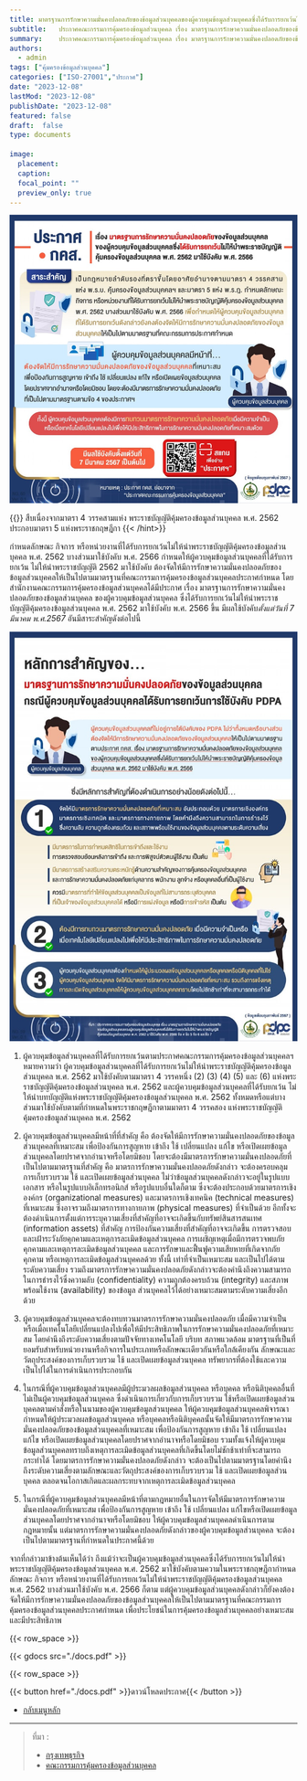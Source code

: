 ```yaml
---
title: มาตรฐานการรักษาความมั่นคงปลอดภัยของข้อมูลส่วนบุคคลของผู้ควบคุมข้อมูลส่วนบุคคลซึ่งได้รับการยกเว้นไม่ให้นำพระราชบัญญัติคุ้มครองข้อมูลส่วนบุคคล พ.ศ. 2562 มาใช้บังคับ พ.ศ. 2566
subtitle: 	ประกาศคณะกรรมการคุ้มครองข้อมูลส่วนบุคคล เรื่อง มาตรฐานการรักษาความมั่นคงปลอดภัยของข้อมูลส่วนบุคคลของผู้ควบคุมข้อมูลส่วนบุคคลซึ่งได้รับการยกเว้นไม่ให้นำพระราชบัญญัติคุ้มครองข้อมูลส่วนบุคคล พ.ศ. 2562 มาใช้บังคับ พ.ศ. 2566
summary: 	ประกาศคณะกรรมการคุ้มครองข้อมูลส่วนบุคคล เรื่อง มาตรฐานการรักษาความมั่นคงปลอดภัยของข้อมูลส่วนบุคคลของผู้ควบคุมข้อมูลส่วนบุคคลซึ่งได้รับการยกเว้นไม่ให้นำพระราชบัญญัติคุ้มครองข้อมูลส่วนบุคคล พ.ศ. 2562 มาใช้บังคับ พ.ศ. 2566
authors:
  - admin
tags: ["คุ้มครองข้อมูลส่วนบุคคล"]
categories: ["ISO-27001","ประกาศ"]
date: "2023-12-08"
lastMod: "2023-12-08"
publishDate: "2023-12-08"
featured: false
draft:  false
type: documents

image:
  placement:
  caption:
  focal_point: ""
  preview_only: true
---
```





![](info-2.jpg)

{{<hint success>}}
สืบเนื่องจากมาตรา 4 วรรคสามแห่ง พระราชบัญญัติคุ้มครองข้อมูลส่วนบุคคล พ.ศ. 2562 ประกอบมาตรา 5 แห่งพระราชกฤษฎีกา 
{{< /hint>}}

กำหนดลักษณะ กิจการ หรือหน่วยงานที่ได้รับการยกเว้นไม่ให้นำพระราชบัญญัติคุ้มครองข้อมูลส่วนบุคคล พ.ศ. 2562 บางส่วนมาใช้บังคับ พ.ศ. 2566 กำหนดให้ผู้ควบคุมข้อมูลส่วนบุคคลที่ได้รับการยกเว้น ไม่ให้นำพระราชบัญญัติ 2562 มาใช้บังคับ ต้องจัดให้มีการรักษาความมั่นคงปลอดภัยของข้อมูลส่วนบุคคลให้เป็นไปตามมาตรฐานที่คณะกรรมการคุ้มครองข้อมูลส่วนบุคคลประกาศกำหนด โดยสำนักงานคณะกรรมการคุ้มครองข้อมูลส่วนบุคคลได้มีประกาศ เรื่อง มาตรฐานการรักษาความมั่นคงปลอดภัยของข้อมูลส่วนบุคคล ของผู้ควบคุมข้อมูลส่วนบุคคล ซึ่งได้รับการยกเว้นไม่ให้นำพระราชบัญญัติคุ้มครองข้อมูลส่วนบุคคล พ.ศ. 2562 มาใช้บังคับ พ.ศ. 2566 ขึ้น มีผลใช้บังคับ*ตั้งแต่วันที่ 7 มีนาคม พ.ศ.2567* อันมีสาระสำคัญดังต่อไปนี้

![](info-3.jpg)

1. ผู้ควบคุมข้อมูลส่วนบุคคลที่ได้รับการยกเว้นตามประกาศคณะกรรมการคุ้มครองข้อมูลส่วนบุคคลฯ หมายความว่า ผู้ควบคุมข้อมูลส่วนบุคคลที่ได้รับการยกเว้นไม่ให้นำพระราชบัญญัติคุ้มครองข้อมูลส่วนบุคคล พ.ศ. 2562 มาใช้บังคับตามมาตรา 4 วรรคหนึ่ง (2) (3) (4) (5) และ (6) แห่งพระราชบัญญัติคุ้มครองข้อมูลส่วนบุคคล พ.ศ. 2562 และผู้ควบคุมข้อมูลส่วนบุคคลที่ได้รับยกเว้น ไม่ให้นำบทบัญญัติแห่งพระราชบัญญัติคุ้มครองข้อมูลส่วนบุคคล พ.ศ. 2562 ทั้งหมดหรือแต่บางส่วนมาใช้บังคับตามที่กำหนดในพระราชกฤษฎีกาตามมาตรา 4 วรรคสอง แห่งพระราชบัญญัติคุ้มครองข้อมูลส่วนบุคคล พ.ศ. 2562

2. ผู้ควบคุมข้อมูลส่วนบุคคลมีหน้าที่ที่สำคัญ คือ ต้องจัดให้มีการรักษาความมั่นคงปลอดภัยของข้อมูลส่วนบุคคลที่เหมาะสม เพื่อป้องกันการสูญหาย เข้าถึง ใช้ เปลี่ยนแปลง แก้ไข หรือเปิดเผยข้อมูลส่วนบุคคลโดยปราศจากอำนาจหรือโดยมิชอบ โดยจะต้องมีมาตรการรักษาความมั่นคงปลอดภัยที่เป็นไปตามมาตรฐานที่สำคัญ คือ มาตรการรักษาความมั่นคงปลอดภัยดังกล่าว จะต้องครอบคลุมการเก็บรวบรวม ใช้ และเปิดเผยข้อมูลส่วนบุคคล ไม่ว่าข้อมูลส่วนบุคคลดังกล่าวจะอยู่ในรูปแบบเอกสาร หรือในรูปแบบอิเล็กทรอนิกส์ หรือรูปแบบอื่นใดก็ตาม ซึ่งจะต้องประกอบด้วยมาตรการเชิงองค์กร (organizational measures)
และมาตรการเชิงเทคนิค (technical measures) ที่เหมาะสม ซึ่งอาจรวมถึงมาตรการทางกายภาพ (physical measures) ที่จำเป็นด้วย  อีกทั้งจะต้องดำเนินการตั้งแต่การระบุความเสี่ยงที่สำคัญที่อาจจะเกิดขึ้นกับทรัพย์สินสารสนเทศ (information assets) ที่สำคัญ การป้องกันความเสี่ยงที่สำคัญที่อาจจะเกิดขึ้น การตรวจสอบและเฝ้าระวังภัยคุกคามและเหตุการละเมิดข้อมูลส่วนบุคคล การเผชิญเหตุเมื่อมีการตรวจพบภัยคุกคามและเหตุการละเมิดข้อมูลส่วนบุคคล และการรักษาและฟื้นฟูความเสียหายที่เกิดจากภัยคุกคาม 
หรือเหตุการละเมิดข้อมูลส่วนบุคคลด้วย ทั้งนี้ เท่าที่จำเป็นเหมาะสม และเป็นไปได้ตามระดับความเสี่ยง รวมถึงมาตรการรักษาความมั่นคงปลอดภัยดังกล่าวจะต้องคำนึงถึงความสามารถในการธำรงไว้ซึ่งความลับ (confidentiality) ความถูกต้องครบถ้วน (integrity) และสภาพพร้อมใช้งาน (availability) ของข้อมูล
ส่วนบุคคลไว้ได้อย่างเหมาะสมตามระดับความเสี่ยงอีกด้วย

3. ผู้ควบคุมข้อมูลส่วนบุคคลจะต้องทบทวนมาตรการรักษาความมั่นคงปลอดภัย
เมื่อมีความจำเป็นหรือเมื่อเทคโนโลยีเปลี่ยนแปลงไปเพื่อให้มีประสิทธิภาพในการรักษาความมั่นคงปลอดภัยที่เหมาะสม โดยคำนึงถึงระดับความเสี่ยงตามปัจจัยทางเทคโนโลยี บริบท สภาพแวดล้อม มาตรฐานที่เป็นที่ยอมรับสำหรับหน่วยงานหรือกิจการในประเภทหรือลักษณะเดียวกันหรือใกล้เคียงกัน ลักษณะและวัตถุประสงค์ของการเก็บรวบรวม ใช้ และเปิดเผยข้อมูลส่วนบุคคล ทรัพยากรที่ต้องใช้และความเป็นไปได้ในการดำเนินการประกอบกัน

4. ในกรณีที่ผู้ควบคุมข้อมูลส่วนบุคคลมีผู้ประมวลผลข้อมูลส่วนบุคคล หรือบุคคล
หรือนิติบุคคลอื่นที่ไม่เป็นผู้ควบคุมข้อมูลส่วนบุคคล ซึ่งดำเนินการเกี่ยวกับการเก็บรวบรวม ใช้หรือเปิดเผยข้อมูลส่วนบุคคลตามคำสั่งหรือในนามของผู้ควบคุมข้อมูลส่วนบุคคล ให้ผู้ควบคุมข้อมูลส่วนบุคคลพิจารณากำหนดให้ผู้ประมวลผลข้อมูลส่วนบุคคล หรือบุคคลหรือนิติบุคคลนั้นจัดให้มีมาตรการรักษาความมั่นคงปลอดภัยของข้อมูลส่วนบุคคลที่เหมาะสม เพื่อป้องกันการสูญหาย เข้าถึง ใช้ เปลี่ยนแปลง แก้ไข หรือเปิดเผยข้อมูลส่วนบุคคลโดยปราศจากอำนาจหรือโดยมิชอบ รวมทั้งแจ้งให้ผู้ควบคุมข้อมูลส่วนบุคคลทราบถึงเหตุการละเมิดข้อมูลส่วนบุคคลที่เกิดขึ้นโดยไม่ชักช้าเท่าที่จะสามารถกระทำได้ โดยมาตรการรักษาความมั่นคงปลอดภัยดังกล่าว จะต้องเป็นไปตามมาตรฐานโดยคำนึงถึงระดับความเสี่ยงตามลักษณะและวัตถุประสงค์ของการเก็บรวบรวม ใช้ และเปิดเผยข้อมูลส่วนบุคคล ตลอดจนโอกาสเกิดและผลกระทบจากเหตุการละเมิดข้อมูลส่วนบุคคล

5. ในกรณีที่ผู้ควบคุมข้อมูลส่วนบุคคลมีหน้าที่ตามกฎหมายอื่นในการจัดให้มีมาตรการรักษาความมั่นคงปลอดภัยที่เหมาะสม เพื่อป้องกันการสูญหาย เข้าถึง ใช้ เปลี่ยนแปลง แก้ไขหรือเปิดเผยข้อมูลส่วนบุคคลโดยปราศจากอำนาจหรือโดยมิชอบ ให้ผู้ควบคุมข้อมูลส่วนบุคคลดำเนินการตามกฎหมายนั้น แต่มาตรการรักษาความมั่นคงปลอดภัยดังกล่าวของผู้ควบคุมข้อมูลส่วนบุคคล จะต้องเป็นไปตามมาตรฐานที่กำหนดในประกาศนี้ด้วย

จากที่กล่าวมาข้างต้นเห็นได้ว่า ถึงแม้ว่าจะเป็นผู้ควบคุมข้อมูลส่วนบุคคลซึ่งได้รับการยกเว้นไม่ให้นำ พระราชบัญญัติคุ้มครองข้อมูลส่วนบุคคล พ.ศ. 2562 มาใช้บังคับตามความในพระราชกฤษฎีกากำหนดลักษณะ กิจการ 
หรือหน่วยงานที่ได้รับการยกเว้นไม่ให้นำพระราชบัญญัติคุ้มครองข้อมูลส่วนบุคคล พ.ศ. 2562 บางส่วนมาใช้บังคับ พ.ศ. 2566 ก็ตาม แต่ผู้ควบคุมข้อมูลส่วนบุคคลดังกล่าวก็ยังคงต้องจัดให้มีการรักษาความมั่นคงปลอดภัยของข้อมูลส่วนบุคคลให้เป็นไปตามมาตรฐานที่คณะกรรมการคุ้มครองข้อมูลส่วนบุคคลประกาศกำหนด เพื่อประโยชน์ในการคุ้มครองข้อมูลส่วนบุคคลอย่างเหมาะสมและมีประสิทธิภาพ







{{< row_space >}}

{{< gdocs src="./docs.pdf" >}}

{{< row_space >}}

 

{{< button href="./docs.pdf" >}}ดาวน์โหลดประกาศ{{< /button >}}

- [กลับเมนูหลัก](../../section/)

----

> ที่มา : 
> - [กรุงเทพธุรกิจ](https://www.bangkokbiznews.com/news/news-update/1105157)
> - [คณะกรรมการคุ้มครองข้อมูลส่วนบุคคล](https://www.pdpc.or.th/2271/)